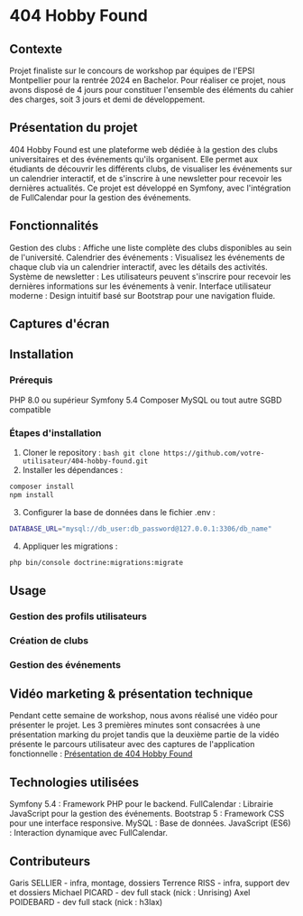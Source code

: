 # 404 Hobby Found

## Contexte
Projet finaliste sur le concours de workshop par équipes de l'EPSI Montpellier pour la rentrée 2024 en Bachelor. Pour réaliser ce projet, nous avons disposé de 4 jours pour constituer l'ensemble des éléments du cahier des charges, soit 3 jours et demi de développement. 

## Présentation du projet
404 Hobby Found est une plateforme web dédiée à la gestion des clubs universitaires et des événements qu'ils organisent. Elle permet aux étudiants de découvrir les différents clubs, de visualiser les événements sur un calendrier interactif, et de s'inscrire à une newsletter pour recevoir les dernières actualités. Ce projet est développé en Symfony, avec l'intégration de FullCalendar pour la gestion des événements.

## Fonctionnalités
Gestion des clubs : Affiche une liste complète des clubs disponibles au sein de l'université.
Calendrier des événements : Visualisez les événements de chaque club via un calendrier interactif, avec les détails des activités.
Système de newsletter : Les utilisateurs peuvent s'inscrire pour recevoir les dernières informations sur les événements à venir.
Interface utilisateur moderne : Design intuitif basé sur Bootstrap pour une navigation fluide.

## Captures d'écran

## Installation
### Prérequis
PHP 8.0 ou supérieur
Symfony 5.4
Composer
MySQL ou tout autre SGBD compatible
### Étapes d'installation
1. Cloner le repository : 
```bash git clone https://github.com/votre-utilisateur/404-hobby-found.git```
2. Installer les dépendances :
```bash
composer install
npm install
```
3. Configurer la base de données dans le fichier .env :
```bash
DATABASE_URL="mysql://db_user:db_password@127.0.0.1:3306/db_name"
```
4. Appliquer les migrations :
```bash
php bin/console doctrine:migrations:migrate
```

## Usage
### Gestion des profils utilisateurs
### Création de clubs
### Gestion des événements

## Vidéo marketing & présentation technique
Pendant cette semaine de workshop, nous avons réalisé une vidéo pour présenter le projet. Les 3 premières minutes sont consacrées à une présentation marking du projet tandis que la deuxième partie de la vidéo présente le parcours utilisateur avec des captures de l'application fonctionnelle : [Présentation de 404 Hobby Found](https://youtu.be/c667akO-25o)

## Technologies utilisées
Symfony 5.4 : Framework PHP pour le backend.
FullCalendar : Librairie JavaScript pour la gestion des événements.
Bootstrap 5 : Framework CSS pour une interface responsive.
MySQL : Base de données.
JavaScript (ES6) : Interaction dynamique avec FullCalendar.

## Contributeurs
Garis SELLIER - infra, montage, dossiers
Terrence RISS - infra, support dev et dossiers
Michael PICARD - dev full stack (nick : Unrising)
Axel POIDEBARD - dev full stack (nick : h3lax)
